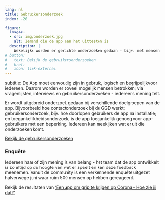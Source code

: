 ```yaml
---
lang: nl
title: Gebruikersonderzoek
index: -20

figure:
  images:
  - src: img/onderzoek.jpg
    alt: Iemand die de app aan het uittesten is
  description: |
    Wekelijks worden er gerichte onderzoeken gedaan - bijv. met mensen die motorisch beperkt zijn. De inzichten worden gedeeld en meegenomen in de ontwikkeling van de App en communicatie over de App.
# button:
#   text: Bekijk de gebruikersonderzoeken
#   href: 
#   icon: link-external
---
```


subtitle: De App moet eenvoudig zijn in gebruik, logisch en begrijpelijkvoor iedereen.
Daarom worden er zoveel mogelijk mensen betrokken; via vragenlijsten,
interviews en gebruikersonderzoeken - iedereens mening telt.

Er wordt uitgebreid onderzoek gedaan bij verschillende doelgroepen van de
app. Bijvoorbeeld hoe contactonderzoek bij de GGD werkt; gebruikersonderzoek,
bijv. hoe doorlopen gebruikers de app na installatie; en
toegankelijkheidsonderzoek, is de app toegankelijk genoeg voor app-gebruikers
met een beperking. Iedereen kan meekijken wat er uit die onderzoeken komt.

[Bekijk de gebruikersonderzoeken](https://github.com/minvws/nl-covid19-notification-app-design#overzicht)


### Enquête

Iedereen haar of zijn mening is van belang - het team dat de app ontwikkelt is
zo altijd op de hoogte van wat er speelt en kan deze feedback meenemen.  Vanuit
de community is een verkennende enquête uitgezet halverwege juni waar ruim 500
mensen op hebben gereageerd. 

Bekijk de resultaten van [‘Een app om grip te krijgen op Corona - Hoe zie
jij dat?’](https://www.dropbox.com/s/kmeomop89hd9kkl/Resultaten%20-%20Enqu%C3%AAte%20-Een%20app%20om%20grip%20te%20krijgen%20op%20Corona%20-%20Hoe%20zie%20jij%20dat_.pdf?dl=0)
